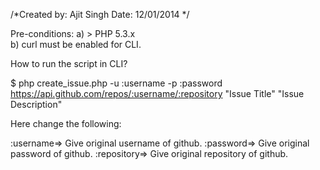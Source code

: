 /*Created by: Ajit Singh
Date: 12/01/2014 */

Pre-conditions:
a) > PHP 5.3.x  
b) curl must be enabled for CLI.

How to run the script in CLI?

$ php create_issue.php -u :username -p :password https://api.github.com/repos/:username/:repository "Issue Title" "Issue Description"

Here change the following:

:username=> Give original username of github.
:password=> Give original password of github.
:repository=> Give original repository of github.